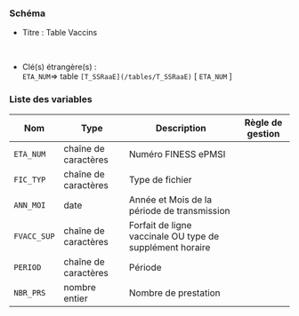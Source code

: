 ### Schéma


- Titre : Table Vaccins
<br />



- Clé(s) étrangère(s) : <br />
`ETA_NUM`=> table `[T_SSRaaE](/tables/T_SSRaaE)` [ `ETA_NUM` ]<br />

 
### Liste des variables

Nom | Type | Description | Règle de gestion
-|-|-|-
`ETA_NUM`| chaîne de caractères |Numéro FINESS ePMSI||
`FIC_TYP`| chaîne de caractères |Type de fichier||
`ANN_MOI`| date |Année et Mois  de la période de transmission||
`FVACC_SUP`| chaîne de caractères |Forfait de ligne vaccinale OU type de supplément horaire||
`PERIOD`| chaîne de caractères |Période||
`NBR_PRS`| nombre entier |Nombre de prestation||